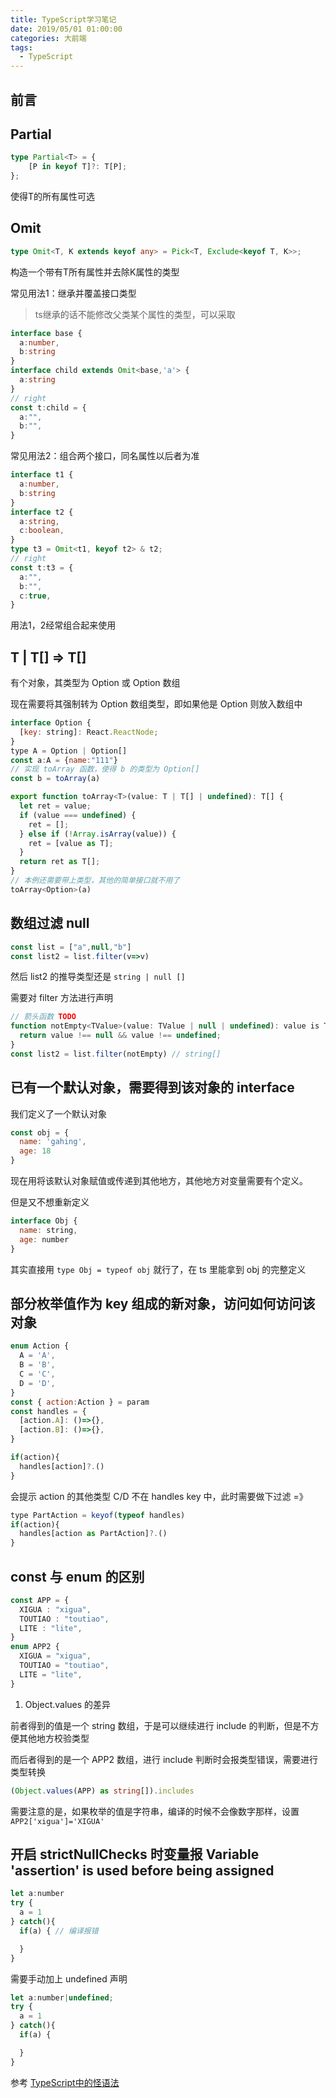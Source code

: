 ```yaml
---
title: TypeScript学习笔记
date: 2019/05/01 01:00:00
categories: 大前端
tags: 
  - TypeScript
---
```


## 前言


<!--more-->

## Partial

```ts
type Partial<T> = {
    [P in keyof T]?: T[P];
};
```

使得T的所有属性可选

## Omit
```ts
type Omit<T, K extends keyof any> = Pick<T, Exclude<keyof T, K>>;
```
构造一个带有T所有属性并去除K属性的类型

常见用法1：继承并覆盖接口类型

> ts继承的话不能修改父类某个属性的类型，可以采取 

```ts
interface base {
  a:number,
  b:string
}
interface child extends Omit<base,'a'> {
  a:string
}
// right
const t:child = {
  a:"",
  b:"",
}
```

常见用法2：组合两个接口，同名属性以后者为准

```ts
interface t1 {
  a:number,
  b:string
}
interface t2 {
  a:string,
  c:boolean,
}
type t3 = Omit<t1, keyof t2> & t2;
// right
const t:t3 = {
  a:"",
  b:"",
  c:true,
}
```

用法1，2经常组合起来使用

## T | T[] => T[]

有个对象，其类型为 Option 或 Option 数组

现在需要将其强制转为 Option 数组类型，即如果他是 Option 则放入数组中

```js
interface Option {
  [key: string]: React.ReactNode;
}
type A = Option | Option[]
const a:A = {name:"111"}
// 实现 toArray 函数，使得 b 的类型为 Option[]
const b = toArray(a)
```

```js
export function toArray<T>(value: T | T[] | undefined): T[] {
  let ret = value;
  if (value === undefined) {
    ret = [];
  } else if (!Array.isArray(value)) {
    ret = [value as T];
  }
  return ret as T[];
}
// 本例还需要带上类型，其他的简单接口就不用了
toArray<Option>(a)

```

## 数组过滤 null

```js
const list = ["a",null,"b"]
const list2 = list.filter(v=>v)
```

然后 list2 的推导类型还是 `string | null []`

需要对 filter 方法进行声明

```js
// 箭头函数 TODO
function notEmpty<TValue>(value: TValue | null | undefined): value is TValue {
  return value !== null && value !== undefined;
}
const list2 = list.filter(notEmpty) // string[]
```


## 已有一个默认对象，需要得到该对象的 interface

我们定义了一个默认对象
```js
const obj = {
  name: 'gahing',
  age: 18
}
```

现在用将该默认对象赋值或传递到其他地方，其他地方对变量需要有个定义。

但是又不想重新定义
```js
interface Obj {
  name: string,
  age: number
}
```

其实直接用 `type Obj = typeof obj` 就行了，在 ts 里能拿到 obj 的完整定义

## 部分枚举值作为 key 组成的新对象，访问如何访问该对象
```js
enum Action {
  A = 'A',
  B = 'B',
  C = 'C',
  D = 'D',
}
const { action:Action } = param
const handles = {
  [action.A]: ()=>{},
  [action.B]: ()=>{},
}

if(action){
  handles[action]?.()
}
```

会提示  action 的其他类型 C/D 不在 handles key 中，此时需要做下过滤
=》
```js
type PartAction = keyof(typeof handles)
if(action){
  handles[action as PartAction]?.()
}
```

## const 与 enum 的区别

```ts
const APP = {
  XIGUA : "xigua",
  TOUTIAO : "toutiao",
  LITE : "lite",
}
enum APP2 {
  XIGUA = "xigua",
  TOUTIAO = "toutiao",
  LITE = "lite",
}
```

1. Object.values 的差异

前者得到的值是一个 string 数组，于是可以继续进行 include 的判断，但是不方便其他地方校验类型

而后者得到的是一个 APP2 数组，进行 include 判断时会报类型错误，需要进行类型转换
```ts
(Object.values(APP) as string[]).includes
```
需要注意的是，如果枚举的值是字符串，编译的时候不会像数字那样，设置 `APP2['xigua']='XIGUA'` 

## 开启 strictNullChecks 时变量报 Variable 'assertion' is used before being assigned

```js
let a:number
try {
  a = 1
} catch(){
  if(a) { // 编译报错

  }
}
```

需要手动加上 undefined 声明

```js
let a:number|undefined;
try {
  a = 1
} catch(){
  if(a) { 

  }
}
```

参考 [TypeScript中的怪语法](https://cloud.tencent.com/developer/article/1125664)